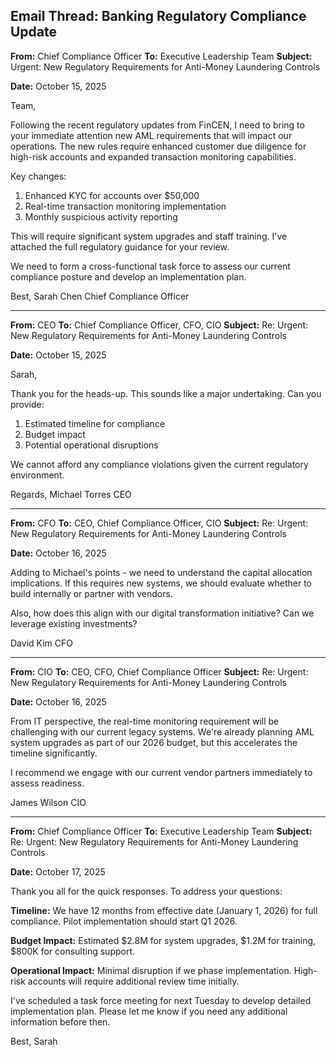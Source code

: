 ## Email Thread: Banking Regulatory Compliance Update

**From:** Chief Compliance Officer
**To:** Executive Leadership Team
**Subject:** Urgent: New Regulatory Requirements for Anti-Money Laundering Controls

**Date:** October 15, 2025

Team,

Following the recent regulatory updates from FinCEN, I need to bring to your immediate attention new AML requirements that will impact our operations. The new rules require enhanced customer due diligence for high-risk accounts and expanded transaction monitoring capabilities.

Key changes:
1. Enhanced KYC for accounts over $50,000
2. Real-time transaction monitoring implementation
3. Monthly suspicious activity reporting

This will require significant system upgrades and staff training. I've attached the full regulatory guidance for your review.

We need to form a cross-functional task force to assess our current compliance posture and develop an implementation plan.

Best,
Sarah Chen
Chief Compliance Officer

---

**From:** CEO
**To:** Chief Compliance Officer, CFO, CIO
**Subject:** Re: Urgent: New Regulatory Requirements for Anti-Money Laundering Controls

**Date:** October 15, 2025

Sarah,

Thank you for the heads-up. This sounds like a major undertaking. Can you provide:

1. Estimated timeline for compliance
2. Budget impact
3. Potential operational disruptions

We cannot afford any compliance violations given the current regulatory environment.

Regards,
Michael Torres
CEO

---

**From:** CFO
**To:** CEO, Chief Compliance Officer, CIO
**Subject:** Re: Urgent: New Regulatory Requirements for Anti-Money Laundering Controls

**Date:** October 16, 2025

Adding to Michael's points - we need to understand the capital allocation implications. If this requires new systems, we should evaluate whether to build internally or partner with vendors.

Also, how does this align with our digital transformation initiative? Can we leverage existing investments?

David Kim
CFO

---

**From:** CIO
**To:** CEO, CFO, Chief Compliance Officer
**Subject:** Re: Urgent: New Regulatory Requirements for Anti-Money Laundering Controls

**Date:** October 16, 2025

From IT perspective, the real-time monitoring requirement will be challenging with our current legacy systems. We're already planning AML system upgrades as part of our 2026 budget, but this accelerates the timeline significantly.

I recommend we engage with our current vendor partners immediately to assess readiness.

James Wilson
CIO

---

**From:** Chief Compliance Officer
**To:** Executive Leadership Team
**Subject:** Re: Urgent: New Regulatory Requirements for Anti-Money Laundering Controls

**Date:** October 17, 2025

Thank you all for the quick responses. To address your questions:

**Timeline:** We have 12 months from effective date (January 1, 2026) for full compliance. Pilot implementation should start Q1 2026.

**Budget Impact:** Estimated $2.8M for system upgrades, $1.2M for training, $800K for consulting support.

**Operational Impact:** Minimal disruption if we phase implementation. High-risk accounts will require additional review time initially.

I've scheduled a task force meeting for next Tuesday to develop detailed implementation plan. Please let me know if you need any additional information before then.

Best,
Sarah
